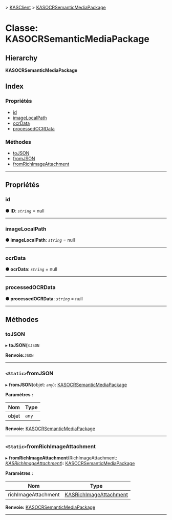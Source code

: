 [](../README.md) > [KASClient](../modules/kasclient.md) > [KASOCRSemanticMediaPackage](../classes/kasclient.kasocrsemanticmediapackage.md)

# <a name="class-kasocrsemanticmediapackage"></a>Classe: KASOCRSemanticMediaPackage

## <a name="hierarchy"></a>Hierarchy

**KASOCRSemanticMediaPackage**

## <a name="index"></a>Index

### <a name="properties"></a>Propriétés

* [id](kasclient.kasocrsemanticmediapackage.md#id)
* [imageLocalPath](kasclient.kasocrsemanticmediapackage.md#imagelocalpath)
* [ocrData](kasclient.kasocrsemanticmediapackage.md#ocrdata)
* [processedOCRData](kasclient.kasocrsemanticmediapackage.md#processedocrdata)
### <a name="methods"></a>Méthodes

* [toJSON](kasclient.kasocrsemanticmediapackage.md#tojson)
* [fromJSON](kasclient.kasocrsemanticmediapackage.md#fromjson)
* [fromRichImageAttachment](kasclient.kasocrsemanticmediapackage.md#fromrichimageattachment)

---

## <a name="properties"></a>Propriétés

<a id="id"></a>

###  <a name="id"></a>id

**● ID**: *`string`* = null

___
<a id="imagelocalpath"></a>

###  <a name="imagelocalpath"></a>imageLocalPath

**● imageLocalPath**: *`string`* = null

___
<a id="ocrdata"></a>

###  <a name="ocrdata"></a>ocrData

**● ocrData**: *`string`* = null

___
<a id="processedocrdata"></a>

###  <a name="processedocrdata"></a>processedOCRData

**● processedOCRData**: *`string`* = null

___

## <a name="methods"></a>Méthodes

<a id="tojson"></a>

###  <a name="tojson"></a>toJSON

▸ **toJSON**():`JSON`

**Renvoie:**`JSON`

___
<a id="fromjson"></a>

### <a name="static-fromjson"></a>`<Static>`fromJSON

▸ **fromJSON**(objet: *`any`*): [KASOCRSemanticMediaPackage](kasclient.kasocrsemanticmediapackage.md)

**Paramètres :**

| Nom | Type |
| ------ | ------ |
| objet | `any` |

**Renvoie:** [KASOCRSemanticMediaPackage](kasclient.kasocrsemanticmediapackage.md)

___
<a id="fromrichimageattachment"></a>

### <a name="static-fromrichimageattachment"></a>`<Static>`fromRichImageAttachment

▸ **fromRichImageAttachment**(RichImageAttachment: *[KASRichImageAttachment](kasclient.kasrichimageattachment.md)*): [KASOCRSemanticMediaPackage](kasclient.kasocrsemanticmediapackage.md)

**Paramètres :**

| Nom | Type |
| ------ | ------ |
| richImageAttachment | [KASRichImageAttachment](kasclient.kasrichimageattachment.md) |

**Renvoie:** [KASOCRSemanticMediaPackage](kasclient.kasocrsemanticmediapackage.md)

___

